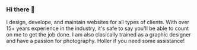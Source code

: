 ### Hi there 👋

I design, develope, and maintain websites for all types of clients. With over 15+ years experience in the industry, it's safe to say you'll be able to count on me to get the job done.
I am also clasically trained as a graphic designer and have a passion for photography. Holler if you need some assistance!

<!--
**andybz/andybz** is a ✨ _special_ ✨ repository because its `README.md` (this file) appears on your GitHub profile.

Here are some ideas to get you started:

- 🔭 I’m currently working on ...
- 🌱 I’m currently learning ...
- 👯 I’m looking to collaborate on ...
- 🤔 I’m looking for help with ...
- 💬 Ask me about ...
- 📫 How to reach me: ...
- 😄 Pronouns: ...
- ⚡ Fun fact: ...
-->
